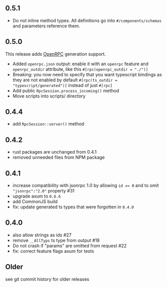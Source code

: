 ## 0.5.1

- Do not inline method types. All definitions go into `#/components/schemas` and parameters reference them.

## 0.5.0

This release adds [OpenRPC](https://open-rpc.org/) generation support.

- Added `openrpc.json` output: enable it with an `openrpc` feature and `openrpc_outdir` attribute, like this `#[rpc(openrpc_outdir = "./")]`
- Breaking: you now need to specify that you want typescript bindings as they are not enabled by default `#[rpc(ts_outdir = "typescript/generated")]` instead of just `#[rpc]`
- Add public `RpcSession.process_incoming()` method
- Move scripts into scripts/ directory

## 0.4.4

- add `RpcSession::server()` method

## 0.4.2

- rust packages are unchanged from 0.4.1
- removed unneeded files from NPM package

## 0.4.1

- increase compatibility with jsonrpc 1.0 by allowing `id == 0` and to omit `"jsonrpc":"2.0"` property #31
- upgrade axum to `0.6.6`
- add CommonJS build
- fix: update generated ts types that were forgotten in `0.4.0`

## 0.4.0

- also allow strings as ids #27
- remove `__AllTyps` ts type from output #18
- Do not crash if "params" are omitted from request #22
- fix: correct feature flags axum for tests

## Older

see git commit history for older releases 
